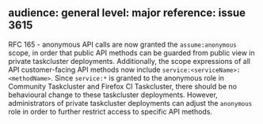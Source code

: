 audience: general
level: major
reference: issue 3615
---
RFC 165 - anonymous API calls are now granted the `assume:anonymous` scope, in order that public API methods can be guarded from public view in private taskcluster deployments. Additionally, the scope expressions of all API customer-facing API methods now include `service:<serviceName>:<methodName>`. Since `service:*` is granted to the anonymous role in Community Taskcluster and Firefox CI Taskcluster, there should be no behavioural change to these taskcluster deployments. However, administrators of private taskcluster deployments can adjust the `anonymous` role in order to further restrict access to specific API methods.
